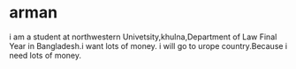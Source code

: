 # arman
i am a student at northwestern Univetsity,khulna,Department of Law Final Year in Bangladesh.i want lots of money. i will go to urope country.Because i need lots of money.
